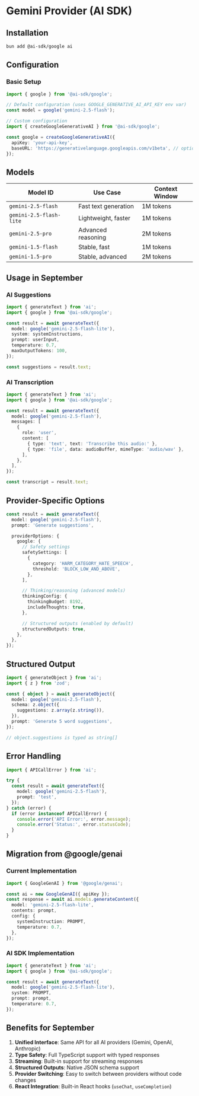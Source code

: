 # Gemini Provider (AI SDK)

## Installation

```bash
bun add @ai-sdk/google ai
```

## Configuration

### Basic Setup

```typescript
import { google } from '@ai-sdk/google';

// Default configuration (uses GOOGLE_GENERATIVE_AI_API_KEY env var)
const model = google('gemini-2.5-flash');

// Custom configuration
import { createGoogleGenerativeAI } from '@ai-sdk/google';

const google = createGoogleGenerativeAI({
  apiKey: 'your-api-key',
  baseURL: 'https://generativelanguage.googleapis.com/v1beta', // optional
});
```

## Models

| Model ID | Use Case | Context Window |
|----------|----------|----------------|
| `gemini-2.5-flash` | Fast text generation | 1M tokens |
| `gemini-2.5-flash-lite` | Lightweight, faster | 1M tokens |
| `gemini-2.5-pro` | Advanced reasoning | 2M tokens |
| `gemini-1.5-flash` | Stable, fast | 1M tokens |
| `gemini-1.5-pro` | Stable, advanced | 2M tokens |

## Usage in September

### AI Suggestions

```typescript
import { generateText } from 'ai';
import { google } from '@ai-sdk/google';

const result = await generateText({
  model: google('gemini-2.5-flash-lite'),
  system: systemInstructions,
  prompt: userInput,
  temperature: 0.7,
  maxOutputTokens: 100,
});

const suggestions = result.text;
```

### AI Transcription

```typescript
import { generateText } from 'ai';
import { google } from '@ai-sdk/google';

const result = await generateText({
  model: google('gemini-2.5-flash'),
  messages: [
    {
      role: 'user',
      content: [
        { type: 'text', text: 'Transcribe this audio:' },
        { type: 'file', data: audioBuffer, mimeType: 'audio/wav' },
      ],
    },
  ],
});

const transcript = result.text;
```

## Provider-Specific Options

```typescript
const result = await generateText({
  model: google('gemini-2.5-flash'),
  prompt: 'Generate suggestions',

  providerOptions: {
    google: {
      // Safety settings
      safetySettings: [
        {
          category: 'HARM_CATEGORY_HATE_SPEECH',
          threshold: 'BLOCK_LOW_AND_ABOVE',
        },
      ],

      // Thinking/reasoning (advanced models)
      thinkingConfig: {
        thinkingBudget: 8192,
        includeThoughts: true,
      },

      // Structured outputs (enabled by default)
      structuredOutputs: true,
    },
  },
});
```

## Structured Output

```typescript
import { generateObject } from 'ai';
import { z } from 'zod';

const { object } = await generateObject({
  model: google('gemini-2.5-flash'),
  schema: z.object({
    suggestions: z.array(z.string()),
  }),
  prompt: 'Generate 5 word suggestions',
});

// object.suggestions is typed as string[]
```

## Error Handling

```typescript
import { APICallError } from 'ai';

try {
  const result = await generateText({
    model: google('gemini-2.5-flash'),
    prompt: 'test',
  });
} catch (error) {
  if (error instanceof APICallError) {
    console.error('API Error:', error.message);
    console.error('Status:', error.statusCode);
  }
}
```

## Migration from @google/genai

### Current Implementation
```typescript
import { GoogleGenAI } from '@google/genai';

const ai = new GoogleGenAI({ apiKey });
const response = await ai.models.generateContent({
  model: 'gemini-2.5-flash-lite',
  contents: prompt,
  config: {
    systemInstruction: PROMPT,
    temperature: 0.7,
  },
});
```

### AI SDK Implementation
```typescript
import { generateText } from 'ai';
import { google } from '@ai-sdk/google';

const result = await generateText({
  model: google('gemini-2.5-flash-lite'),
  system: PROMPT,
  prompt: prompt,
  temperature: 0.7,
});
```

## Benefits for September

1. **Unified Interface**: Same API for all AI providers (Gemini, OpenAI, Anthropic)
2. **Type Safety**: Full TypeScript support with typed responses
3. **Streaming**: Built-in support for streaming responses
4. **Structured Outputs**: Native JSON schema support
5. **Provider Switching**: Easy to switch between providers without code changes
6. **React Integration**: Built-in React hooks (`useChat`, `useCompletion`)
